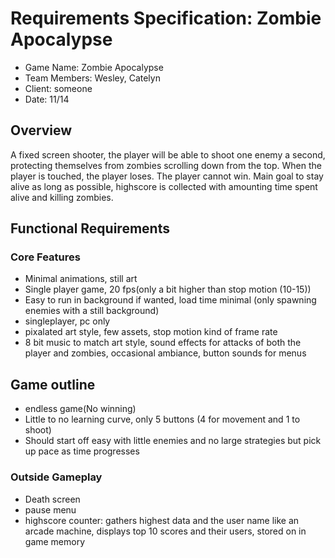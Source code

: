 # Requirements Specification: Zombie Apocalypse
- Game Name: Zombie Apocalypse
- Team Members: Wesley, Catelyn
- Client: someone
- Date: 11/14
## Overview
A fixed screen shooter, the player will be able to shoot one enemy a second, protecting themselves from zombies scrolling down from the top. When the player is touched, the player loses. The player cannot win. Main goal to stay alive as long as possible, highscore is collected with amounting time spent alive and killing zombies.

## Functional Requirements
### Core Features 
- Minimal animations, still art
- Single player game, 20 fps(only a bit higher than stop motion (10-15))
- Easy to run in background if wanted, load time minimal (only spawning enemies with a still background)
- singleplayer, pc only
- pixalated art style, few assets, stop motion kind of frame rate
- 8 bit music to match art style, sound effects for attacks of both the player and zombies, occasional ambiance, button sounds for menus


## Game outline
- endless game(No winning)
- Little to no learning curve, only 5 buttons (4 for movement and 1 to shoot)
- Should start off easy with little enemies and no large strategies but pick up pace as time progresses
### Outside Gameplay
- Death screen
- pause menu
- highscore counter: gathers highest data and the user name like an arcade machine, displays top 10 scores and their users, stored on in game memory

